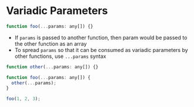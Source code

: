 # Variadic Parameters

```js
function foo(...params: any[]) {}
```

- If `params` is passed to another function, then param would be passed to
  the other function as an array
- To spread `params` so that it can be consumed as variadic parameters
  by other functions, use `...params` syntax

```js
function other(...params: any[]) {}

function foo(...params: any[]) {
  other(...params);
}

foo(1, 2, 3);
```
